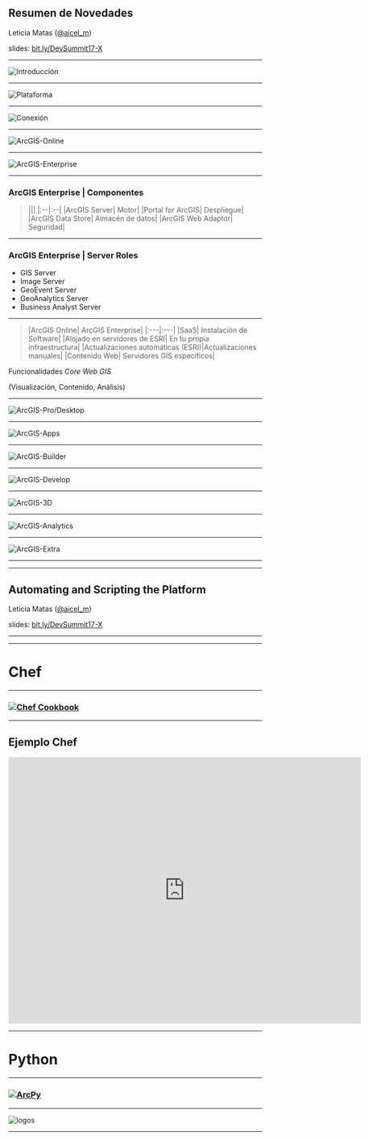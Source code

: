  <!-- .slide: class="title" -->

## Resumen de Novedades
 Leticia Matas ([@aicel_m](//twitter.com/aicel_m))


 slides: [bit.ly/DevSummit17-X](#)

---

<!-- .slide: class="section" -->

![Introducción](imgs/intro1.png)

---

<!-- .slide: class="section" -->

![Plataforma](imgs/platform.png)

---

<!-- .slide: class="section" -->

![Conexión](imgs/intro7.png)

---

<!-- .slide: class="section" -->

![ArcGIS-Online](imgs/agol.png)

---

<!-- .slide: class="section" -->

![ArcGIS-Enterprise](imgs/enterprise1.png)

---

<!-- .slide: class="section" -->

### ArcGIS Enterprise | Componentes

>|||
|:--|:--|
|ArcGIS Server| Motor|
|Portal for ArcGIS| Despliegue|
|ArcGIS Data Store| Almacén de datos|
|ArcGIS Web Adaptor| Seguridad|

---

<!-- .slide: class="section" -->

### ArcGIS Enterprise | Server Roles

- GIS Server
- Image Server
- GeoEvent Server
- GeoAnalytics Server
- Business Analyst Server


---

<!-- .slide: class="section" -->

>|ArcGIS Online| ArcGIS Enterprise|
|:---|:---|
|SaaS| Instalación de Software|
|Alojado en servidores de ESRI| En tu propia infraestructura|
|Actualizaciones automáticas (ESRI)|Actualizaciones manuales|
|Contenido Web| Servidores GIS específicos|


Funcionalidades _Core Web GIS_

(Visualización, Contenido, Análisis)

---

<!-- .slide: class="section" -->

![ArcGIS-Pro/Desktop](imgs/pro.png)

---

<!-- .slide: class="section" -->

![ArcGIS-Apps](imgs/apps.png)

---

<!-- .slide: class="section" -->

![ArcGIS-Builder](imgs/builder.png)

---

<!-- .slide: class="section" -->

![ArcGIS-Develop](imgs/develop.png)

---

<!-- .slide: class="section" -->

![ArcGIS-3D](imgs/td.png)

---

<!-- .slide: class="section" -->

![ArcGIS-Analytics](imgs/analytics.png)

---
<!-- .slide: class="section" -->

![ArcGIS-Extra](imgs/extra.png)

---

<!-- .slide: class="end" -->

---

<!-- .slide: class="title" -->

## Automating and Scripting the Platform
 Leticia Matas ([@aicel_m](//twitter.com/aicel_m))


 slides: [bit.ly/DevSummit17-X](#)

---

<!-- .slide: class="part" -->

---

<!-- .slide: class="section centered" -->

# Chef

---

<!-- .slide: class="section" -->

### [![Chef Cookbook](imgs/chef.PNG)](https://github.com/Esri/arcgis-cookbook)

---

<!-- .slide: class="section" -->

## Ejemplo Chef

<iframe width="700" height="530" src="https://www.youtube.com/embed/hQzNeJBtWHQ?t=3m23s" frameborder="0" allowfullscreen></iframe>

---

<!-- .slide: class="section centered" -->

# Python

---

<!-- .slide: class="section centered" -->

### [![ArcPy](imgs/arcpy.PNG)](http://desktop.arcgis.com/es/arcmap/10.3/analyze/arcpy/what-is-arcpy-.htm)

---

<!-- .slide: class="section" -->

![logos](imgs/logos2.png)

---
